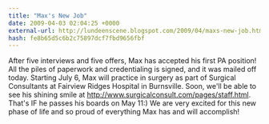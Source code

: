 ```yaml
---
title: "Max's New Job"
date: 2009-04-03 02:04:25 +0000
external-url: http://lundeenscene.blogspot.com/2009/04/maxs-new-job.html
hash: fe8b65d5c6b2c75897dcf7fbd9656fbf
---
```


After five interviews and five offers, Max has accepted his first PA position!  All the piles of paperwork and credentialing is signed, and it was mailed off today.  Starting July 6, Max will practice in surgery as part of Surgical Consultants at Fairview Ridges Hospital in Burnsville.  Soon, we'll be able to see his shining smile at http://www.surgicalconsult.com/pages/staff.html.  That's IF he passes his boards on May 11:)  We are very excited for this new phase of life and so proud of everything Max has and will accomplish!
